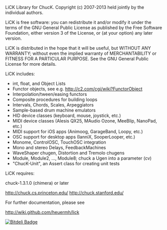 LiCK  Library for ChucK.
Copyright (c) 2007-2013 held jointly by the individual authors.

LiCK is free software: you can redistribute it and/or modify
it under the terms of the GNU General Public License as published by
the Free Software Foundation, either version 3 of the License, or
(at your option) any later version.

LiCK is distributed in the hope that it will be useful,
but WITHOUT ANY WARRANTY; without even the implied warranty of
MERCHANTABILITY or FITNESS FOR A PARTICULAR PURPOSE.  See the
GNU General Public License for more details.


LiCK includes:

 - int, float, and Object Lists
 - Functor objects, see e.g. http://c2.com/cgi/wiki?FunctorObject
 - Interpolation/tween/easing functors
 - Composite procedures for building loops
 - Intervals, Chords, Scales, Arpeggiators
 - Sample-based drum machine emulators
 - HID device classes (keyboard, mouse, joystick, etc.)
 - MIDI device classes (Alesis QX25, MAudio Ozone, MeeBlip, NanoPad, etc.)
 - MIDI support for iOS apps (Animoog, GarageBand, Loopy, etc.)
 - OSC support for desktop apps (IanniX, SooperLooper, etc.)
 - Monome, ControlOSC, TouchOSC integration
 - Mono and stereo Delays, FeedbackMachines
 - WaveShaper chugen, Distortion and Tremolo chugens
 - Module, Module2, ..., Module8; chuck a Ugen into a parameter (cv)
 - "ChucK-Unit", an Assert class for creating unit tests


LiCK requires:

chuck-1.3.1.0 (chimera) or later

http://chuck.cs.princeton.edu/
http://chuck.stanford.edu/


For further documentation, please see

http://wiki.github.com/heuermh/lick


[![Bitdeli Badge](https://d2weczhvl823v0.cloudfront.net/heuermh/lick/trend.png)](https://bitdeli.com/free "Bitdeli Badge")

